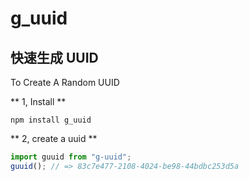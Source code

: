 # g_uuid

## 快速生成 UUID

To Create A Random UUID

** 1, Install **

```shell
npm install g_uuid
```

** 2, create a uuid **

```javascript
import guuid from "g-uuid";
guuid(); // => 83c7e477-2108-4024-be98-44bdbc253d5a
```
